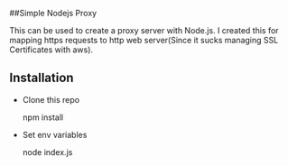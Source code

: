 ##Simple Nodejs Proxy

This can be used to create a proxy server with Node.js. I created this for mapping https requests to http web server(Since it sucks managing SSL Certificates with aws).

## Installation

 - Clone this repo
 
    npm install


 - Set env variables

    node index.js